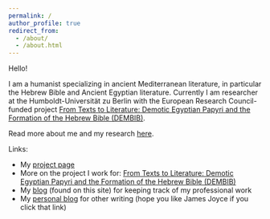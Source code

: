 ```yaml
---
permalink: /
author_profile: true
redirect_from: 
  - /about/
  - /about.html
---
```


Hello! 

I am a humanist specializing in ancient Mediterranean literature, in particular the Hebrew Bible and Ancient Egyptian literature. Currently I am researcher at the Humboldt-Universität zu Berlin with the European Research Council-funded project [From Texts to Literature: Demotic Egyptian Papyri and the Formation of the Hebrew Bible (DEMBIB)](https://www.theologie.hu-berlin.de/en/dembib/dembib).

Read more about me and my research [here](/aboutme).

Links:
* My [project page](https://www.theologie.hu-berlin.de/en/dembib/research-team/dr-joseph-cross)
* More on the project I work for: [From Texts to Literature: Demotic Egyptian Papyri and the Formation of the Hebrew Bible (DEMBIB)](https://www.theologie.hu-berlin.de/en/dembib/dembib)
* My [blog](/blog) (found on this site) for keeping track of my professional work
* My [personal blog](https://josephjcross.blogspot.com/) for other writing (hope you like James Joyce if you click that link)

